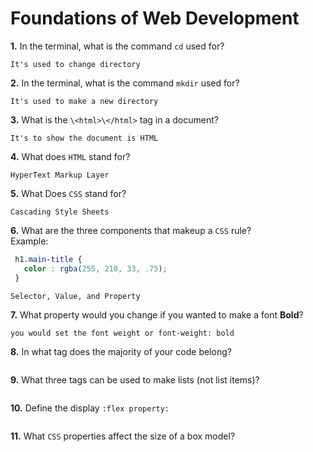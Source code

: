 # Foundations of Web Development

**1.** In the terminal, what is the command `cd` used for?
<!-- enter you answer in the space below -->
```
It's used to change directory
```

**2.** In the terminal, what is the command `mkdir` used for?
<!-- enter you answer in the space below -->
```
It's used to make a new directory
```

**3.** What is the `\<html>\</html>` tag in a document?
<!-- enter you answer in the space below -->
```
It's to show the document is HTML
```

**4.** What does `HTML` stand for?
<!-- enter you answer in the space below -->
```
HyperText Markup Layer
```

**5.** What Does `CSS` stand for?
<!-- enter you answer in the space below -->
```
Cascading Style Sheets
```

**6.** What are the three components that makeup a `CSS` rule? <br> Example:
```css
 h1.main-title {
   color : rgba(255, 210, 33, .75);
 }
```
<!-- enter you answer in the space below -->
```
Selector, Value, and Property
```

**7.** What property would you change if you wanted to make a font **Bold**?
<!-- enter you answer in the space below -->
```
you would set the font weight or font-weight: bold
```

**8.** In what tag does the majority of your code belong?
<!-- enter you answer in the space below -->
```

```

**9.** What three tags can be used to make lists (not list items)?
<!-- enter you answer in the space below -->
```

```

**10.** Define the display `:flex property:`
<!-- enter you answer in the space below -->
```

```

**11.** What `CSS` properties affect the size of a box model?
<!-- enter you answer in the space below -->
```

```
